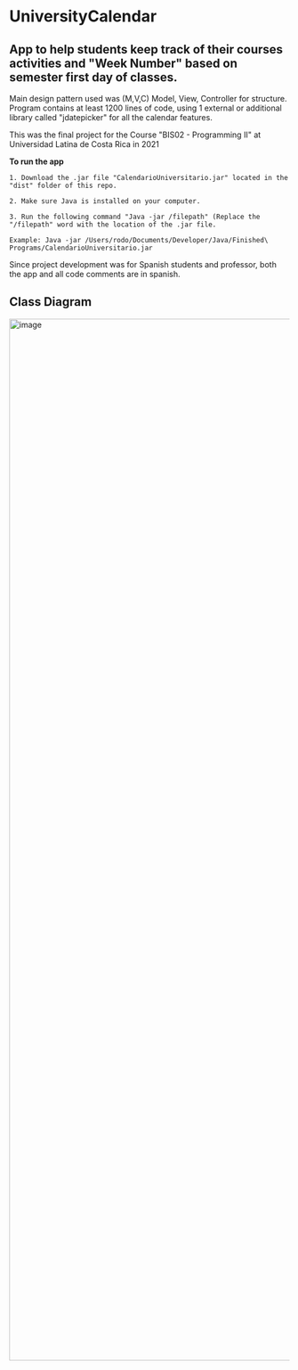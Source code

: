 # UniversityCalendar
## App to help students keep track of their courses activities and "Week Number" based on semester first day of classes. 

Main design pattern used was (M,V,C) Model, View, Controller for structure. Program contains at least 1200 lines of code, using 1 external or additional library called "jdatepicker" for all the calendar features. 

This was the final project for the Course "BIS02 - Programming II" at Universidad Latina de Costa Rica in 2021

**To run the app**

    1. Download the .jar file "CalendarioUniversitario.jar" located in the "dist" folder of this repo. 

    2. Make sure Java is installed on your computer. 

    3. Run the following command "Java -jar /filepath" (Replace the "/filepath" word with the location of the .jar file.

    Example: Java -jar /Users/rodo/Documents/Developer/Java/Finished\ Programs/CalendarioUniversitario.jar


Since project development was for Spanish students and professor, both the app and all code comments are in spanish.

## Class Diagram
<img width="1870" alt="image" src="https://github.com/RodoJML/UniversityCalendar/assets/63088555/dda6dfa8-98e0-4e51-8d16-005f38c801e8">

